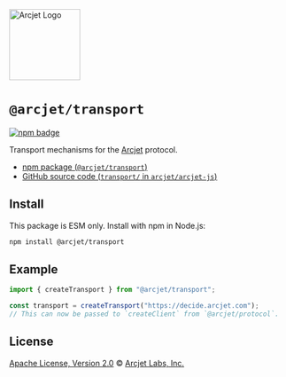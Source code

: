 <a href="https://arcjet.com" target="_arcjet-home">
  <picture>
    <source media="(prefers-color-scheme: dark)" srcset="https://arcjet.com/logo/arcjet-dark-lockup-voyage-horizontal.svg">
    <img src="https://arcjet.com/logo/arcjet-light-lockup-voyage-horizontal.svg" alt="Arcjet Logo" height="128" width="auto">
  </picture>
</a>

# `@arcjet/transport`

<p>
  <a href="https://www.npmjs.com/package/@arcjet/transport">
    <picture>
      <source media="(prefers-color-scheme: dark)" srcset="https://img.shields.io/npm/v/%40arcjet%2Ftransport?style=flat-square&label=%E2%9C%A6Aj&labelColor=000000&color=5C5866">
      <img alt="npm badge" src="https://img.shields.io/npm/v/%40arcjet%2Ftransport?style=flat-square&label=%E2%9C%A6Aj&labelColor=ECE6F0&color=ECE6F0">
    </picture>
  </a>
</p>

Transport mechanisms for the [Arcjet][arcjet] protocol.

- [npm package (`@arcjet/transport`)](https://www.npmjs.com/package/@arcjet/transport)
- [GitHub source code (`transport/` in `arcjet/arcjet-js`)](https://github.com/arcjet/arcjet-js/tree/main/transport)

## Install

This package is ESM only.
Install with npm in Node.js:

```sh
npm install @arcjet/transport
```

## Example

```ts
import { createTransport } from "@arcjet/transport";

const transport = createTransport("https://decide.arcjet.com");
// This can now be passed to `createClient` from `@arcjet/protocol`.
```

## License

[Apache License, Version 2.0][apache-license] © [Arcjet Labs, Inc.][arcjet]

[apache-license]: http://www.apache.org/licenses/LICENSE-2.0
[arcjet]: https://arcjet.com
